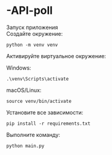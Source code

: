 # -API-poll

Запуск приложения  
Создайте окружение:  
```
python -m venv venv
```
Активируйте виртуальное окружение:

Windows:  
```
.\venv\Scripts\activate
```

macOS/Linux:  
```
source venv/bin/activate
```

Установите все зависимости:    
```
pip install -r requirements.txt
```

Выполните команду:
```
python main.py
```
